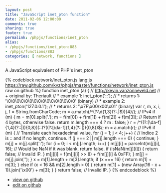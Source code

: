 ```yaml
---
layout: post
title: "JavaScript inet_pton function"
date: 2011-02-06 12:00:00
comments: true
sharing: true
footer: true
permalink: /phpjs/functions/inet_pton
alias:
- /phpjs/functions/inet_pton:883
- /phpjs/functions/883
categories: [ network, functions ]
---
```

A JavaScript equivalent of PHP's inet_pton
<!-- more -->
{% codeblock network/inet_pton.js lang:js https://raw.github.com/kvz/phpjs/master/functions/network/inet_pton.js raw on github %}
function inet_pton (a) {
    // http://kevin.vanzonneveld.net
    // +   original by: Theriault
    // *     example 1: inet_pton('::');
    // *     returns 1: '\0\0\0\0\0\0\0\0\0\0\0\0\0\0\0\0' (binary)
    // *     example 2: inet_pton('127.0.0.1');
    // *     returns 2: '\x7F\x00\x00\x01' (binary)
    var r, m, x, i, j, f = String.fromCharCode;
    m = a.match(/^(?:\d{1,3}(?:\.|$)){4}/); // IPv4
    if (m) {
        m = m[0].split('.');
        m = f(m[0]) + f(m[1]) + f(m[2]) + f(m[3]);
        // Return if 4 bytes, otherwise false.
        return m.length === 4 ? m : false;
    }
    r = /^((?:[\da-f]{1,4}(?::|)){0,8})(::)?((?:[\da-f]{1,4}(?::|)){0,8})$/;
    m = a.match(r); // IPv6
    if (m) {
        // Translate each hexadecimal value.
        for (j = 1; j < 4; j++) {
            // Indice 2 is :: and if no length, continue.
            if (j === 2 || m[j].length === 0) {
                continue;
            }
            m[j] = m[j].split(':');
            for (i = 0; i < m[j].length; i++) {
                m[j][i] = parseInt(m[j][i], 16);
                // Would be NaN if it was blank, return false.
                if (isNaN(m[j][i])) {
                    return false; // Invalid IP.
                }
                m[j][i] = f(m[j][i] >> 8) + f(m[j][i] & 0xFF);
            }
            m[j] = m[j].join('');
        }
        x = m[1].length + m[3].length;
        if (x === 16) {
            return m[1] + m[3];
        } else if (x < 16 && m[2].length > 0) {
            return m[1] + (new Array(16 - x + 1)).join('\x00') + m[3];
        }
    }
    return false; // Invalid IP.
}
{% endcodeblock %}
<ul>
 <li><a href="https://github.com/kvz/phpjs/blob/master/functions/network/inet_pton.js">view on github</a></li>
 <li><a href="https://github.com/kvz/phpjs/edit/master/functions/network/inet_pton.js">edit on github</a></li>
</ul>
